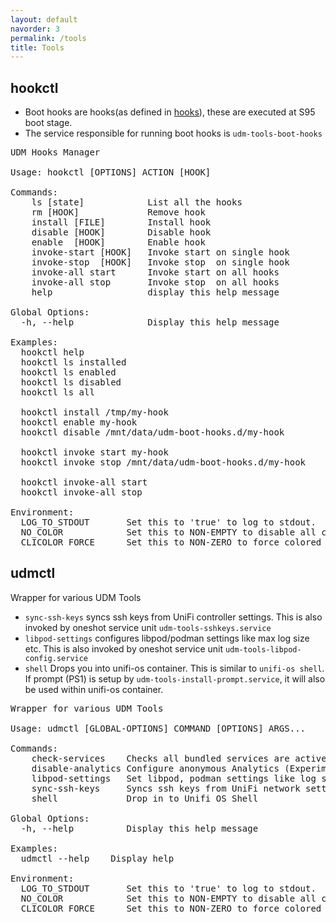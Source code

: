 ```yaml
---
layout: default
navorder: 3
permalink: /tools
title: Tools
---
```


## hookctl

- Boot hooks are hooks(as defined in [hooks](./hooks.md)),
these are executed at S95 boot stage.
- The service responsible for running boot hooks is `udm-tools-boot-hooks`

<!--diana::dynamic:hookctl-help:begin-->
<pre>
UDM Hooks Manager

Usage: hookctl [OPTIONS] ACTION [HOOK]

Commands:
    ls [state]            List all the hooks
    rm [HOOK]             Remove hook
    install [FILE]        Install hook
    disable [HOOK]        Disable hook
    enable  [HOOK]        Enable hook
    invoke-start [HOOK]   Invoke start on single hook
    invoke-stop  [HOOK]   Invoke stop  on single hook
    invoke-all start      Invoke start on all hooks
    invoke-all stop       Invoke stop  on all hooks
    help                  display this help message

Global Options:
  -h, --help              Display this help message

Examples:
  hookctl help
  hookctl ls installed
  hookctl ls enabled
  hookctl ls disabled
  hookctl ls all

  hookctl install /tmp/my-hook
  hookctl enable my-hook
  hookctl disable /mnt/data/udm-boot-hooks.d/my-hook

  hookctl invoke start my-hook
  hookctl invoke stop /mnt/data/udm-boot-hooks.d/my-hook

  hookctl invoke-all start
  hookctl invoke-all stop

Environment:
  LOG_TO_STDOUT       Set this to 'true' to log to stdout.
  NO_COLOR            Set this to NON-EMPTY to disable all colors.
  CLICOLOR_FORCE      Set this to NON-ZERO to force colored output.
</pre>
<!--diana::dynamic:hookctl-help:end-->


## udmctl

Wrapper for various UDM Tools

- `sync-ssh-keys` syncs ssh keys from UniFi controller settings.
This is also invoked by oneshot service unit `udm-tools-sshkeys.service`
- `libpod-settings` configures libpod/podman settings like max log size etc. This is also invoked by oneshot service unit `udm-tools-libpod-config.service`
- `shell` Drops you into unifi-os container. This is similar to `unifi-os shell`. If prompt (PS1) is setup by `udm-tools-install-prompt.service`,
it will also be used within unifi-os container.

<!--diana::dynamic:udmctl-help:begin-->
<pre>
Wrapper for various UDM Tools

Usage: udmctl [GLOBAL-OPTIONS] COMMAND [OPTIONS] ARGS...

Commands:
    check-services    Checks all bundled services are active
    disable-analytics Configure anonymous Analytics (Experimental)
    libpod-settings   Set libpod, podman settings like log size etc.
    sync-ssh-keys     Syncs ssh keys from UniFi network settings
    shell             Drop in to Unifi OS Shell

Global Options:
  -h, --help          Display this help message

Examples:
  udmctl --help    Display help

Environment:
  LOG_TO_STDOUT       Set this to 'true' to log to stdout.
  NO_COLOR            Set this to NON-EMPTY to disable all colors.
  CLICOLOR_FORCE      Set this to NON-ZERO to force colored output.
</pre>
<!--diana::dynamic:udmctl-help:end-->
